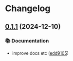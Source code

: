 # Changelog

## [0.1.1](https://github.com/voxpelli/graphql-utils/compare/v0.1.0...v0.1.1) (2024-12-10)


### 📚 Documentation

* improve docs etc ([edd9105](https://github.com/voxpelli/graphql-utils/commit/edd910547d619638d578438f61bc6567d49b5436))

